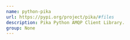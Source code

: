 ```yaml
---
name: python-pika
url: https://pypi.org/project/pika/#files
description: Pika Python AMQP Client Library.
group: None
---
```

